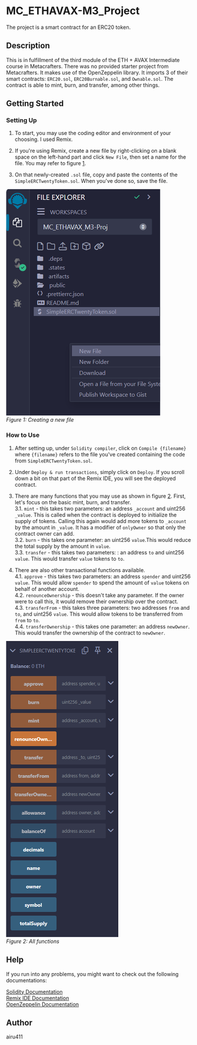 # MC_ETHAVAX-M3_Project

The project is a smart contract for an ERC20 token.  

## Description

This is in fulfillment of the third module of the ETH + AVAX Intermediate course in Metacrafters. There was no provided starter project from Metacrafters. It makes use of the OpenZeppelin library. It imports 3 of their smart contracts: `ERC20.sol`, `ERC20Burnable.sol`, and `Ownable.sol`. The contract is able to mint, burn, and transfer, among other things.  

## Getting Started

### Setting Up

1. To start, you may use the coding editor and environment of your choosing. I used Remix.  

2. If you're using Remix, create a new file by right-clicking on a blank space on the left-hand part and click `New File`, then set a name for the file. You may refer to figure [1](public/fig1.png).  

3. On that newly-created `.sol` file, copy and paste the contents of the `SimpleERCTwentyToken.sol`. When you've done so, save the file.  

![Figure 1](public/fig1.png)  
*Figure 1: Creating a new file*

### How to Use

1. After setting up, under `Solidity compiler`, click on `Compile {filename}` where `{filename}` refers to the file you've created containing the code from `SimpleERCTwentyToken.sol`.  

2. Under `Deploy & run transactions`, simply click on `Deploy`. If you scroll down a bit on that part of the Remix IDE, you will see the deployed contract.  

3. There are many functions that you may use as shown in figure [2](public/fig2.png). First, let's focus on the basic mint, burn, and transfer.  
  3.1. `mint` - this takes two parameters: an address `_account` and uint256 `_value`. This is called when the contract is deployed to initialize the supply of tokens. Calling this again would add more tokens to `_account` by the amount in `_value`. It has a modifier of `onlyOwner` so that only the contract owner can add.  
  3.2. `burn` - this takes one parameter: an uint256 `value`.This would reduce the total supply by the amount in `value`.  
  3.3. `transfer` - this takes two parameters: : an address `to` and uint256 `value`. This would transfer `value` tokens to `to`.  

4. There are also other transactional functions available.  
  4.1. `approve` - this takes two parameters: an address `spender` and uint256 `value`. This would allow `spender` to spend the amount of `value` tokens on behalf of another account.  
  4.2. `renounceOwnership` - this doesn't take any parameter. If the owner were to call this, it would remove their ownership over the contract.  
  4.3. `transferFrom` - this takes three parameters: two addresses `from` and `to`, and uint256 `value`. This would allow tokens to be transferred from `from` to `to`.  
  4.4. `transferOwnership` - this takes one parameter: an address `newOwner`. This would transfer the ownership of the contract to `newOwner`.

![Figure 2](public/fig2.png)  
*Figure 2: All functions*  

## Help

If you run into any problems, you might want to check out the following documentations:

[Solidity Documentation](https://docs.soliditylang.org/en/v0.8.9/)  
[Remix IDE Documentation](https://remix-ide.readthedocs.io/en/latest/)  
[OpenZeppelin Documentation](https://docs.openzeppelin.com/)

## Author

airu411
